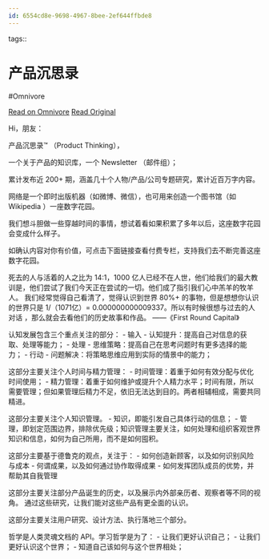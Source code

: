 ```yaml
---
id: 6554cd8e-9698-4967-8bee-2ef644ffbde8
---
```



tags:: 

# 产品沉思录
#Omnivore

[Read on Omnivore](https://omnivore.app/me/-1916e4ccf58)
[Read Original](https://www.pmthinking.com/a601a12335044f349a22caf57f274c27)

Hi，朋友： 

产品沉思录™ （Product Thinking），

一个关于产品的知识库，一个 Newsletter （邮件组）；

累计发布近 200+ 期，涵盖几十个人物/产品/公司专题研究，累计近百万字内容。

网络是一个即时出版机器（如微博、微信），也可用来创造一个图书馆（如 Wikipedia ）一座数字花园。

我们想斗胆做一些穿越时间的事情，想试着看如果积累了多年以后，这座数字花园会变成什么样子。

如确认内容对你有价值，可点击下面链接查看付费专栏，支持我们去不断完善这座数字花园。

死去的人与活着的人之比为 14:1，1000 亿人已经不在人世，他们给我们的最大教训是，他们尝试了我们今天正在尝试的一切。他们成了指引我们心中羔羊的牧羊人。 我们经常觉得自己看清了，觉得认识到世界 80%+ 的事物，但是想想你认识的世界只是 1/（1071亿）= 0.000000000009337。所以有时候很想与过去的人对话 ，那么就会去看他们的历史故事和作品。 ——《First Round Capital》

认知发展包含三个重点关注的部分： - 输入 - 认知提升：提高自己对信息的获取、处理等能力； - 处理 - 思维策略：提高自己在思考问题时有更多选择的能力； - 行动 - 问题解决：将策略思维应用到实际的情景中的能力；

这部分主要关注个人时间与精力管理： - 时间管理：着重于如何有效分配与优化时间使用； - 精力管理：着重于如何维护或提升个人精力水平；时间有限，所以需要管理；但如果管理后精力不足，依旧无法达到目的。两者相辅相成，需要共同精进。

这部分主要关注个人知识管理。 - 知识，即能引发自己具体行动的信息； - 管理，即划定范围边界，排除优先级；知识管理主要关注，如何处理和组织客观世界知识和信息，如何为自己所用，而不是如何囤积。

这部分主要基于德鲁克的观点，关注于： - 如何创造新顾客，以及如何识别风险与成本 - 何谓成果，以及如何通过协作取得成果 - 如何发挥团队成员的优势，并帮助其自我管理

这部分主要关注部分产品诞生的历史，以及展示内外部亲历者、观察者等不同的视角。 通过这些研究，让我们能对这些产品有更全面的认识。

这部分主要关注用户研究、设计方法、执行落地三个部分。

哲学是人类灵魂文档的 API。学习哲学是为了： - 让我们更好认识自己； - 让我们更好认识这个世界； - 知道自己该如何与这个世界相处；

